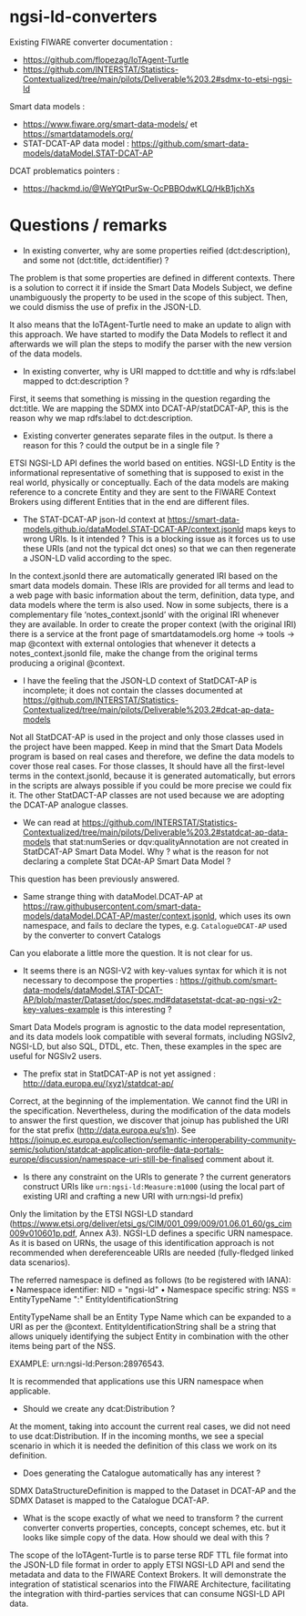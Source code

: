 # ngsi-ld-converters

Existing FIWARE converter documentation : 
- https://github.com/flopezag/IoTAgent-Turtle
- https://github.com/INTERSTAT/Statistics-Contextualized/tree/main/pilots/Deliverable%203.2#sdmx-to-etsi-ngsi-ld

Smart data models :
- https://www.fiware.org/smart-data-models/ et https://smartdatamodels.org/
- STAT-DCAT-AP data model : https://github.com/smart-data-models/dataModel.STAT-DCAT-AP

DCAT problematics pointers :
- https://hackmd.io/@WeYQtPurSw-OcPBBOdwKLQ/HkB1jchXs

# Questions / remarks

- In existing converter, why are some properties reified (dct:description), and some not (dct:title, dct:identifier) ?

The problem is that some properties are defined in different contexts. There is a solution to correct it if inside 
the Smart Data Models Subject, we define unambiguously the property to be used in the scope of this subject. Then, 
we could dismiss the use of prefix in the JSON-LD. 

It also means that the IoTAgent-Turtle need to make an update to align with this approach. We have started to modify 
the Data Models to reflect it and afterwards we will plan the steps to modify the parser with the new version of the 
data models.


- In existing converter, why is URI mapped to dct:title and why is rdfs:label mapped to dct:description ?

First, it seems that something is missing in the question regarding the dct:title.
We are mapping the SDMX into DCAT-AP/statDCAT-AP, this is the reason why we map rdfs:label to dct:description.

- Existing converter generates separate files in the output. Is there a reason for this ? could the output be in a
single file ?

ETSI NGSI-LD API defines the world based on entities. NGSI-LD Entity is the informational representative of something 
that is supposed to exist in the real world, physically or conceptually. Each of the data models are making reference 
to a concrete Entity and they are sent to the FIWARE Context Brokers using different Entities that in the end are 
different files.


- The STAT-DCAT-AP json-ld context at https://smart-data-models.github.io/dataModel.STAT-DCAT-AP/context.jsonld maps 
keys to wrong URIs. Is it intended ? This is a blocking issue as it forces us to use these URIs (and not the typical 
dct ones) so that we can then regenerate a JSON-LD valid according to the spec.

In the context.jsonld there are automatically generated IRI based on the smart data models domain. These IRIs are 
provided for all terms and lead to a web page with basic information about the term, definition, data type, and data 
models where the term is also used. Now in some subjects, there is a complementary file ‘notes_context.jsonld’ with 
the original IRI whenever they are available. In order to create the proper context (with the original IRI) there is a 
service at the front page of smartdatamodels.org home -> tools -> map @context with external ontologies that whenever 
it detects a notes_context.jsonld file, make the change from the original terms producing a original @context.

  - I have the feeling that the JSON-LD context of StatDCAT-AP is incomplete; it does not contain the classes 
  documented at https://github.com/INTERSTAT/Statistics-Contextualized/tree/main/pilots/Deliverable%203.2#dcat-ap-data-models

Not all StatDCAT-AP is used in the project and only those classes used in the project have been mapped. Keep in mind 
that the Smart Data Models program is based on real cases and therefore, we define the data models to cover those real 
cases. For those classes, It should have all the first-level terms in the context.jsonld, because it is generated 
automatically, but errors in the scripts are always possible if you could be more precise we could fix it.  The other 
StatDACT-AP classes are not used because we are adopting the DCAT-AP analogue classes.

  - We can read at https://github.com/INTERSTAT/Statistics-Contextualized/tree/main/pilots/Deliverable%203.2#statdcat-ap-data-models 
  that stat:numSeries or dqv:qualityAnnotation are not created in StatDCAT-AP Smart Data Model. Why ? what is the reason
  for not declaring a complete Stat DCAt-AP Smart Data Model ?

This question has been previously answered.

  - Same strange thing with dataModel.DCAT-AP at https://raw.githubusercontent.com/smart-data-models/dataModel.DCAT-AP/master/context.jsonld, 
  which uses its own namespace, and fails to declare the types, e.g. `CatalogueDCAT-AP` used by the converter to convert
  Catalogs

Can you elaborate a little more the question. It is not clear for us.

- It seems there is an NGSI-V2 with key-values syntax for which it is not necessary to decompose the properties : 
https://github.com/smart-data-models/dataModel.STAT-DCAT-AP/blob/master/Dataset/doc/spec.md#datasetstat-dcat-ap-ngsi-v2-key-values-example is this interesting ?

Smart Data Models program is agnostic to the data model representation, and its data models look compatible with 
several formats, including NGSIv2, NGSI-LD, but also SQL, DTDL, etc. Then, these examples in the spec are useful for 
NGSIv2 users.

- The prefix stat in StatDCAT-AP is not yet assigned : http://data.europa.eu/(xyz)/statdcat-ap/ 

Correct, at the beginning of the implementation. We cannot find the URI in the specification. Nevertheless, during the 
modification of the data models to answer the first question, we discover that joinup has published the URI for the 
stat prefix (http://data.europa.eu/s1n). See https://joinup.ec.europa.eu/collection/semantic-interoperability-community-semic/solution/statdcat-application-profile-data-portals-europe/discussion/namespace-uri-still-be-finalised 
comment about it.

- Is there any constraint on the URIs to generate ? the current generators construct URIs like 
`urn:ngsi-ld:Measure:m1000` (using the local part of existing URI and crafting a new URI with urn:ngsi-ld prefix)

Only the limitation by the ETSI NGSI-LD standard (https://www.etsi.org/deliver/etsi_gs/CIM/001_099/009/01.06.01_60/gs_cim009v010601p.pdf, 
Annex A3). NGSI-LD defines a specific URN namespace. As it is based on URNs, the usage of this identification approach 
is not recommended when dereferenceable URIs are needed (fully-fledged linked data scenarios).

The referred namespace is defined as follows (to be registered with IANA):
• Namespace identifier: NID = "ngsi-ld"
• Namespace specific string: NSS = EntityTypeName ":" EntityIdentificationString

EntityTypeName shall be an Entity Type Name which can be expanded to a URI as per the @context.
EntityIdentificationString shall be a string that allows uniquely identifying the subject Entity in combination with 
the other items being part of the NSS.

EXAMPLE: urn:ngsi-ld:Person:28976543.

It is recommended that applications use this URN namespace when applicable. 

- Should we create any dcat:Distribution ?

At the moment, taking into account the current real cases, we did not need to use dcat:Distribution. If in the incoming 
months, we see a special scenario in which it is needed the definition of this class we work on its definition.

- Does generating the Catalogue automatically has any interest ?

SDMX DataStructureDefinition is mapped to the Dataset in DCAT-AP and the SDMX Dataset is mapped to the Catalogue DCAT-AP.

- What is the scope exactly of what we need to transform ? the current converter converts properties, concepts, concept
schemes, etc. but it looks like simple copy of the data. How should we deal with this ?

The scope of the IoTAgent-Turtle is to parse terse RDF TTL file format into the JSON-LD file format in order to apply 
ETSI NGSI-LD API and send the metadata and data to the FIWARE Context Brokers. It will demonstrate the integration of 
statistical scenarios into the FIWARE Architecture, facilitating the integration with third-parties services that can 
consume NGSI-LD API data.
